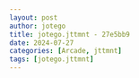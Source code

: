 ```yaml
---
layout: post
author: jotego
title: jotego.jttmnt - 27e5bb9
date: 2024-07-27
categories: [Arcade, jttmnt]
tags: [jotego.jttmnt]
---
```


